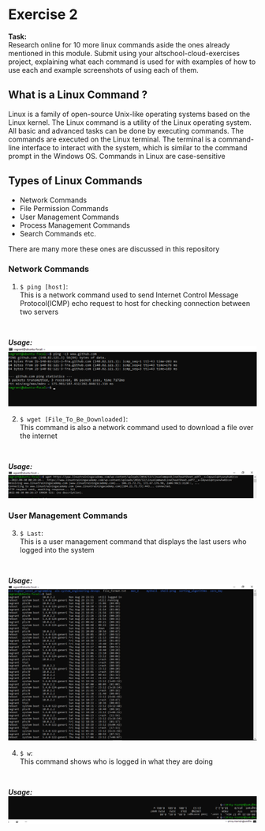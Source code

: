 # Exercise 2

**Task:** <br />
Research online for 10 more linux commands aside the ones already mentioned in this module. Submit using your altschool-cloud-exercises project, explaining what each command is used for with examples of how to use each and example screenshots of using each of them.

## What is a Linux Command ?
Linux is a family of open-source Unix-like operating systems based on the Linux kernel. The Linux command is a utility of the Linux operating system. All basic and advanced tasks can be done by executing commands. The commands are executed on the Linux terminal. The terminal is a command-line interface to interact with the system, which is similar to the command prompt in the Windows OS. Commands in Linux are case-sensitive

## Types of Linux Commands
* Network Commands
* File Permission Commands
* User Management Commands
* Process Management Commands
* Search Commands etc.

There are many more these ones are discussed in this repository

### Network Commands

1. ``` $ ping [host] ```: <br />
This is a network command used to send Internet Control Message Protocol(ICMP) echo request to host for checking connection between two servers
<br />

**_Usage:_**
![ping](/exercise_2/images/ping.png)
<br />

2. ``` $ wget [File_To_Be_Downloaded] ```: <br />
This command is also a network command used to download a file over the internet
<br />

**_Usage:_**
![wget](/exercise_2/images/wget.png)
<br />

### User Management Commands

3. ``` $ Last ```: <br />
This is a user management command that displays the last users who logged into the system
<br />

**_Usage:_**
![last](/exercise_2/images/last.png)
<br />

4. ``` $ w ```: <br />
This command shows who is logged in what they are doing
<br />

**_Usage:_**
![w](/exercise_2/images/w.png)
<br />